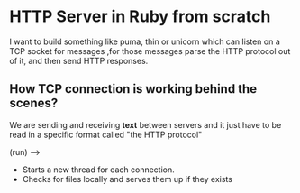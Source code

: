 # HTTP Server in Ruby from scratch
I want to build something like puma, thin or unicorn which can listen on a TCP socket 
for messages ,for those messages parse the HTTP protocol out of it, and then send HTTP responses.

## How TCP connection is working behind the scenes?
We are sending and receiving **text** between servers and it just have to be read in a specific format called "the HTTP protocol"

(run) -->
  - Starts a new thread for each connection.
  - Checks for files locally and serves them up if they exists 


